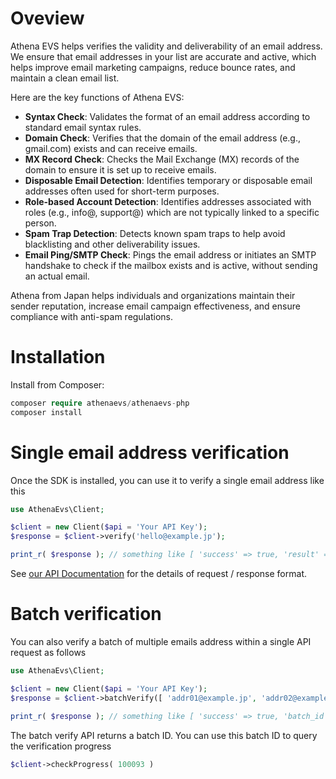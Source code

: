 # Oveview
Athena EVS helps verifies the validity and deliverability of an email address. We ensure that email addresses in your list are accurate and active, which helps improve email marketing campaigns, reduce bounce rates, and maintain a clean email list.

Here are the key functions of Athena EVS:

- **Syntax Check**: Validates the format of an email address according to standard email syntax rules.
- **Domain Check**: Verifies that the domain of the email address (e.g., gmail.com) exists and can receive emails.
- **MX Record Check**: Checks the Mail Exchange (MX) records of the domain to ensure it is set up to receive emails.
- **Disposable Email Detection**: Identifies temporary or disposable email addresses often used for short-term purposes.
- **Role-based Account Detection**: Identifies addresses associated with roles (e.g., info@, support@) which are not typically linked to a specific person.
- **Spam Trap Detection**: Detects known spam traps to help avoid blacklisting and other deliverability issues.
- **Email Ping/SMTP Check**: Pings the email address or initiates an SMTP handshake to check if the mailbox exists and is active, without sending an actual email.

Athena from Japan helps individuals and organizations maintain their sender reputation, increase email campaign effectiveness, and ensure compliance with anti-spam regulations.
# Installation
Install from Composer:
```php
composer require athenaevs/athenaevs-php
composer install
```
# Single email address verification
Once the SDK is installed, you can use it to verify a single email address like this
```php
use AthenaEvs\Client;

$client = new Client($api = 'Your API Key');
$response = $client->verify('hello@example.jp');

print_r( $response ); // something like [ 'success' => true, 'result' => 'deliverable' ]
```
See [our API Documentation](https://www.google.com) for the details of request / response format.

# Batch verification
You can also verify a batch of multiple emails address within a single API request as follows
```php
use AthenaEvs\Client;

$client = new Client($api = 'Your API Key');
$response = $client->batchVerify([ 'addr01@example.jp', 'addr02@example.com', ...]);

print_r( $response ); // something like [ 'success' => true, 'batch_id' => '100093' ]
```
The batch verify API returns a batch ID. You can use this batch ID to query the verification progress
```php
$client->checkProgress( 100093 )
```
